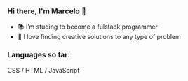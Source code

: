 ### Hi there, I'm Marcelo 👋

- 📚 I’m studing to become a fulstack programmer
- 🤯 I love finding creative solutions to any type of problem

### Languages so far:

CSS / HTML / JavaScript
